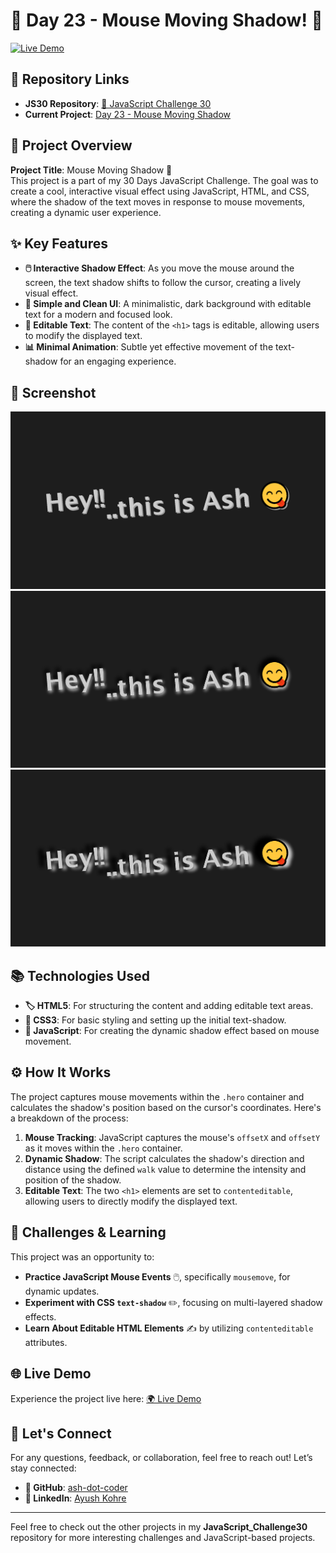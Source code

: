 # 📅 Day 23 - Mouse Moving Shadow! 🌟

[![Live Demo](https://img.shields.io/badge/Live%20Demo-Click%20Here-green?style=for-the-badge)](https://ash-dot-coder.github.io/JavaScript_Challenge30/Day%2023%20-%20%5BMouse-Moving-Shadow%5D/index.html)

## 📂 Repository Links
- **JS30 Repository**: [📘 JavaScript Challenge 30](https://github.com/Ash-dot-coder/JavaScript_Challenge30)
- **Current Project**: [Day 23 - Mouse Moving Shadow](https://github.com/Ash-dot-coder/JavaScript_Challenge30/tree/Js30/Day%2023%20-%20%5BMouse-Moving-Shadow%5D)

## 📝 Project Overview

**Project Title**: Mouse Moving Shadow 🎨  
This project is a part of my 30 Days JavaScript Challenge. The goal was to create a cool, interactive visual effect using JavaScript, HTML, and CSS, where the shadow of the text moves in response to mouse movements, creating a dynamic user experience.

## ✨ Key Features

- **🖱️ Interactive Shadow Effect**: As you move the mouse around the screen, the text shadow shifts to follow the cursor, creating a lively visual effect.
- **🎨 Simple and Clean UI**: A minimalistic, dark background with editable text for a modern and focused look.
- **📝 Editable Text**: The content of the `<h1>` tags is editable, allowing users to modify the displayed text.
- **📊 Minimal Animation**: Subtle yet effective movement of the text-shadow for an engaging experience.

## 📸 Screenshot

![Normal-Shadow](images/interface-1.png)
![Moving-Shadow-1](images/interface-2.png)
![Moving-Shadow-2](images/interface-3.png)

## 📚 Technologies Used

- **🏷️ HTML5**: For structuring the content and adding editable text areas.
- **🎨 CSS3**: For basic styling and setting up the initial text-shadow.
- **📜 JavaScript**: For creating the dynamic shadow effect based on mouse movement.

## ⚙️ How It Works

The project captures mouse movements within the `.hero` container and calculates the shadow's position based on the cursor's coordinates. Here's a breakdown of the process:

1. **Mouse Tracking**: JavaScript captures the mouse's `offsetX` and `offsetY` as it moves within the `.hero` container.
2. **Dynamic Shadow**: The script calculates the shadow's direction and distance using the defined `walk` value to determine the intensity and position of the shadow.
3. **Editable Text**: The two `<h1>` elements are set to `contenteditable`, allowing users to directly modify the displayed text.

## 🎯 Challenges & Learning

This project was an opportunity to:
- **Practice JavaScript Mouse Events** 🖱️, specifically `mousemove`, for dynamic updates.
- **Experiment with CSS `text-shadow`** ✏️, focusing on multi-layered shadow effects.
- **Learn About Editable HTML Elements** ✍️ by utilizing `contenteditable` attributes.

## 🌐 Live Demo

Experience the project live here: [🌍 Live Demo](https://ash-dot-coder.github.io/JavaScript_Challenge30/Day%2023%20-%20%5BMouse-Moving-Shadow%5D/index.html)

## 🤝 Let's Connect

For any questions, feedback, or collaboration, feel free to reach out! Let’s stay connected:

- **🐙 GitHub**: [ash-dot-coder](https://github.com/ash-dot-coder)
- **💼 LinkedIn**: [Ayush Kohre](https://www.linkedin.com/in/aayush-kohre-dev1/)

---

Feel free to check out the other projects in my **JavaScript_Challenge30** repository for more interesting challenges and JavaScript-based projects.
